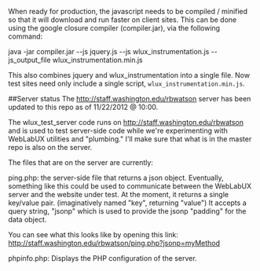 When ready for production, the javascript needs to be compiled / minified so that it
will download and run faster on client sites. This can be done using the google closure 
compiler (compiler.jar), via the following command:

   java -jar compiler.jar --js jquery.js --js wlux_instrumentation.js --js_output_file wlux_instrumentation.min.js

This also combines jquery and wlux_instrumentation into a single file. Now test sites need 
only include a single script, `wlux_instrumentation.min.js`.

##Server status
The http://staff.washington.edu/rbwatson server has been updated to this repo as  of 11/22/2012 @ 10:00.

The wlux_test_server code runs on http://staff.washington.edu/rbwatson and is used to test server-side code while we're experimenting with WebLabUX utilities and "plumbing." I'll make sure that what is in the master repo is also on the server.

The files that are on the server are currently:

ping.php:
the server-side file that returns a json object. Eventually, something like this could be used to communicate between the WebLabUX server and the website under test. At the moment, it returns a single key/value pair. (imaginatively named "key", returning "value") It accepts a query string, "jsonp" which is used to provide the jsonp "padding" for the data object.

You can see what this looks like by opening this link: http://staff.washington.edu/rbwatson/ping.php?jsonp=myMethod

phpinfo.php:
Displays the PHP configuration of the server.
